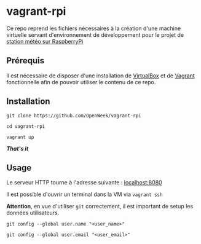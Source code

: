 # vagrant-rpi

Ce repo reprend les fichiers nécessaires à la création d'une machine virtuelle servant d'environnement de développement pour le projet de [station météo sur RaspberryPi](https://github.com/OpenWeek/ow-rpi)

## Prérequis

Il est nécessaire de disposer d'une installation de [VirtualBox](https://www.virtualbox.org/) et de [Vagrant](https://www.vagrantup.com/) fonctionnelle afin de pouvoir utiliser le contenu de ce repo.

## Installation

```
git clone https://github.com/OpenWeek/vagrant-rpi

cd vagrant-rpi

vagrant up
```
**_That's it_**

## Usage

Le serveur HTTP tourne à l'adresse suivante : [localhost:8080](http://localhost:8080)

Il est possible d'ouvrir un terminal dans la VM via `vagrant ssh`

**Attention**, en vue d'utiliser `git` correctement, il est important de setup les données utilisateurs.

```
git config --global user.name "<user_name>"

git config --global user.email "<user_email>"
```


